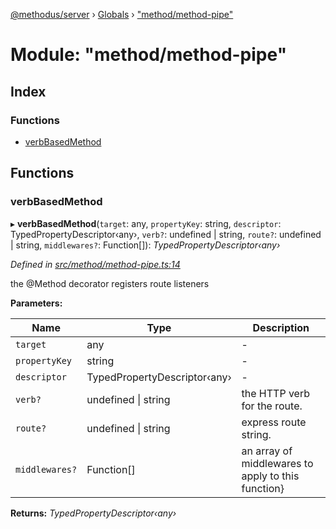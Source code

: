 [@methodus/server](../README.md) › [Globals](../globals.md) › ["method/method-pipe"](_method_method_pipe_.md)

# Module: "method/method-pipe"

## Index

### Functions

* [verbBasedMethod](_method_method_pipe_.md#verbbasedmethod)

## Functions

###  verbBasedMethod

▸ **verbBasedMethod**(`target`: any, `propertyKey`: string, `descriptor`: TypedPropertyDescriptor‹any›, `verb?`: undefined | string, `route?`: undefined | string, `middlewares?`: Function[]): *TypedPropertyDescriptor‹any›*

*Defined in [src/method/method-pipe.ts:14](https://github.com/nodulusteam/methodus.dev/blob/9fa5503/modules/platform/server/src/method/method-pipe.ts#L14)*

the @Method decorator registers route listeners

**Parameters:**

Name | Type | Description |
------ | ------ | ------ |
`target` | any | - |
`propertyKey` | string | - |
`descriptor` | TypedPropertyDescriptor‹any› | - |
`verb?` | undefined &#124; string | the HTTP verb for the route. |
`route?` | undefined &#124; string | express route string. |
`middlewares?` | Function[] | an array of middlewares to apply to this function}  |

**Returns:** *TypedPropertyDescriptor‹any›*
